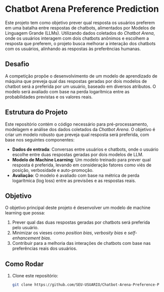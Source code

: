 # Chatbot Arena Preference Prediction

Este projeto tem como objetivo prever qual resposta os usuários preferem em uma batalha entre respostas de chatbots, alimentados por Modelos de Linguagem Grande (LLMs). Utilizando dados coletados do *Chatbot Arena*, onde os usuários interagem com dois chatbots anônimos e escolhem a resposta que preferem, o projeto busca melhorar a interação dos chatbots com os usuários, alinhando as respostas às preferências humanas.

## Desafio

A competição propõe o desenvolvimento de um modelo de aprendizado de máquina que preveja qual das respostas geradas por dois modelos de chatbot será a preferida por um usuário, baseado em diversos atributos. O modelo será avaliado com base na perda logarítmica entre as probabilidades previstas e os valores reais.

## Estrutura do Projeto

Este repositório contém o código necessário para pré-processamento, modelagem e análise dos dados coletados da *Chatbot Arena*. O objetivo é criar um modelo robusto que preveja qual resposta será preferida, com base nos seguintes componentes:

- **Dados de entrada**: Conversas entre usuários e chatbots, onde o usuário escolhe entre duas respostas geradas por dois modelos de LLM.
- **Modelo de Machine Learning**: Um modelo treinado para prever qual resposta é preferida, levando em consideração fatores como viés de posição, verbosidade e auto-promoção.
- **Avaliação**: O modelo é avaliado com base na métrica de perda logarítmica (log loss) entre as previsões e as respostas reais.

## Objetivo

O objetivo principal deste projeto é desenvolver um modelo de machine learning que possa:

1. Prever qual das duas respostas geradas por chatbots será preferida pelo usuário.
2. Minimizar os vieses como *position bias*, *verbosity bias* e *self-enhancement bias*.
3. Contribuir para a melhoria das interações de chatbots com base nas preferências reais dos usuários.

## Como Rodar

1. Clone este repositório:
   ```bash
   git clone https://github.com/SEU-USUARIO/Chatbot-Arena-Preference-Prediction.git
